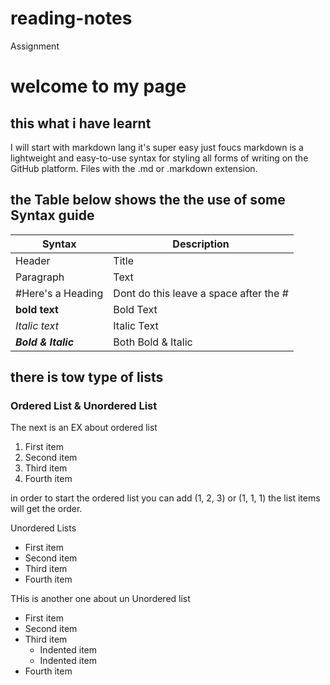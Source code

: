 # reading-notes
Assignment 



# welcome to my page
## this what i have learnt
I will start with markdown lang it's super easy just foucs
markdown is a lightweight and easy-to-use syntax for styling all forms of writing on the GitHub platform.
Files with the .md or          .markdown extension.
## the Table below shows the the use of some Syntax guide


Syntax | Description
------------ | -------------
Header | Title
Paragraph | Text
#Here's a Heading | Dont do this leave a space after the #
**bold text** | Bold Text
*Italic text* | Italic Text
***Bold & Italic*** | Both Bold & Italic



## there is tow type of lists 

### Ordered List & Unordered List
The next is an EX about ordered list 
1. First item
2. Second item
3. Third item
4. Fourth item

in order to start the ordered list you can add (1, 2, 3) or (1, 1, 1) the list items will get the order.


Unordered Lists
- First item
- Second item
- Third item
- Fourth item



THis is another one about un Unordered list
- First item
- Second item
- Third item
    - Indented item
    - Indented item
- Fourth item
